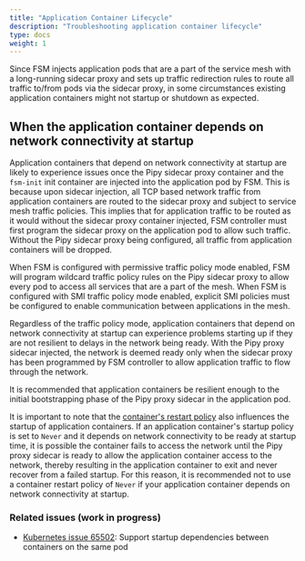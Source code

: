 ```yaml
---
title: "Application Container Lifecycle"
description: "Troubleshooting application container lifecycle"
type: docs
weight: 1
---
```


Since FSM injects application pods that are a part of the service mesh with a long-running sidecar proxy and sets up traffic redirection rules to route all traffic to/from pods via the sidecar proxy, in some circumstances existing application containers might not startup or shutdown as expected.

## When the application container depends on network connectivity at startup

Application containers that depend on network connectivity at startup are likely to experience issues once the Pipy sidecar proxy container and the `fsm-init` init container are injected into the application pod by FSM. This is because upon sidecar injection, all TCP based network traffic from application containers are routed to the sidecar proxy and subject to service mesh traffic policies. This implies that for application traffic to be routed as it would without the sidecar proxy container injected, FSM controller must first program the sidecar proxy on the application pod to allow such traffic. Without the Pipy sidecar proxy being configured, all traffic from application containers will be dropped.

When FSM is configured with permissive traffic policy mode enabled, FSM will program wildcard traffic policy rules on the Pipy sidecar proxy to allow every pod to access all services that are a part of the mesh. When FSM is configured with SMI traffic policy mode enabled, explicit SMI policies must be configured to enable communication between applications in the mesh.

Regardless of the traffic policy mode, application containers that depend on network connectivity at startup can experience problems starting up if they are not resilient to delays in the network being ready. With the Pipy proxy sidecar injected, the network is deemed ready only when the sidecar proxy has been programmed by FSM controller to allow application traffic to flow through the network.

It is recommended that application containers be resilient enough to the initial bootstrapping phase of the Pipy proxy sidecar in the application pod.

It is important to note that the [container's restart policy](https://kubernetes.io/docs/concepts/workloads/pods/pod-lifecycle/#restart-policy) also influences the startup of application containers. If an application container's startup policy is set to `Never` and it depends on network connectivity to be ready at startup time, it is possible the container fails to access the network until the Pipy proxy sidecar is ready to allow the application container access to the network, thereby resulting in the application container to exit and never recover from a failed startup. For this reason, it is recommended not to use a container restart policy of `Never` if your application container depends on network connectivity at startup.

<!--## When the application container is designed to run to completion

Application containers, like those running in [Kubernetes Jobs](https://kubernetes.io/docs/concepts/workloads/controllers/job/), that are meant to perform a certain set of tasks and then exit may not appear to have finished based on the Job's status. This status is expected and is due to the Pipy sidecar container running indefinitely. Update your pods controlled by Jobs to use the Pipy sidecar's `/quitquitquit` HTTP endpoint to signal for Pipy to exit when your pod has completed its tasks.

 For Jobs driven by shell scripts, this may look something like

```
trap 'curl localhost:15000/quitquitquit -X POST' EXIT
```

Or if `curl` isn't available but `busybox` is,

```
trap 'nc 127.0.0.1 15000 -e echo -ne "POST /quitquitquit HTTP/1.1\nHost: 127.0.0.1:15000\n\n"' EXIT
```
-->
### Related issues (work in progress)

- [Kubernetes issue 65502](https://github.com/kubernetes/kubernetes/issues/65502): Support startup dependencies between containers on the same pod

